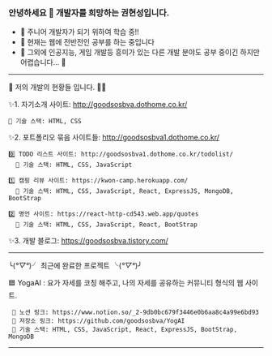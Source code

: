 ### 안녕하세요 👋 개발자를 희망하는 권현성입니다.

<!--
**goodsosbva/goodsosbva** is a ✨ _special_ ✨ repository because its `README.md` (this file) appears on your GitHub profile.

Here are some ideas to get you started:
-->

- 🔭 주니어 개발자가 되기 위하여 학습 중!!
- 🌱 현재는 웹에 전반전인 공부를 하는 중입니다
- 👯 그외에 인공지능, 게임 개발등 흥미가 있는 다른 개발 분야도 공부 중이긴 하지만 어렵습니다... 🤔

<hr/>

💬 저의 개발의 현황들 입니다. 🌙🌱

✨1. 자기소개 사이트: http://goodsosbva.dothome.co.kr/ </br>

    📘 기술 스택: HTML, CSS
    
 
✨2. 포트폴리오 묶음 사이트들: http://goodsosbva1.dothome.co.kr/ </br>

    0️⃣ TODO 리스트 사이트: http://goodsosbva1.dothome.co.kr/todolist/
      📘 기술 스택: HTML, CSS, JavaScript

    1️⃣ 캠핑 리뷰 사이트: https://kwon-camp.herokuapp.com/
      📘 기술 스택: HTML, CSS, JavaScript, React, ExpressJS, MongoDB, BootStrap 

    2️⃣ 명언 사이트: https://react-http-cd543.web.app/quotes
      📘 기술 스택: HTML, CSS, JavaScript, React, BootStrap
      
  
✨3. 개발 블로그: https://goodsosbva.tistory.com/ </br>

<hr/>

╰(*°▽°*)╯ 최근에 완료한 프로젝트 ╰(*°▽°*)╯


🟦 YogaAI : 요가 자세를 코칭 해주고, 나의 자세를 공유하는 커뮤니티 형식의 웹 사이트.

     🔷 노션 링크: https://www.notion.so/_2-9db0bc679f3446e0b6aa8c4a99e6bd93
     🔷 저장소 링크: https://github.com/goodsosbva/YogAI
     📘 기술 스택: HTML, CSS, JavaScript, React, ExpressJS, BootStrap, MongoDB
     
<hr/>
